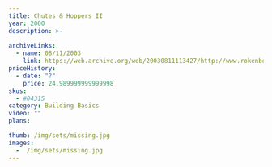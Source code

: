 ```yaml
---
title: Chutes & Hoppers II
year: 2000
description: >-
  
archiveLinks:
  - name: 08/11/2003
    link: https://web.archive.org/web/20030811113427/http://www.rokenbok.com/catalog/pd_bb_chutes_hoppers2.html
priceHistory:
  - date: "?"
    price: 24.989999999999998
skus:
  - #04315
category: Building Basics
video: ""
plans:

thumb: /img/sets/missing.jpg
images:
  -  /img/sets/missing.jpg
---
```

